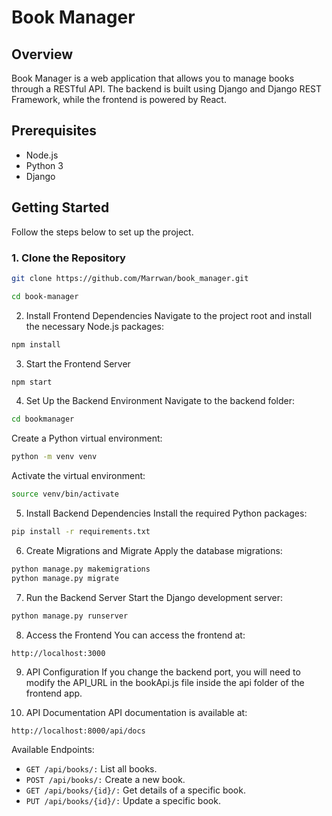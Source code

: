 # Book Manager

## Overview

Book Manager is a web application that allows you to manage books through a RESTful API. The backend is built using Django and Django REST Framework, while the frontend is powered by React.

## Prerequisites

- Node.js
- Python 3
- Django

## Getting Started

Follow the steps below to set up the project.

### 1. Clone the Repository

```bash
git clone https://github.com/Marrwan/book_manager.git

cd book-manager
```

2. Install Frontend Dependencies
Navigate to the project root and install the necessary Node.js packages:

```bash
npm install
```

3. Start the Frontend Server
```bash
npm start
```
4. Set Up the Backend Environment
Navigate to the backend folder:

```bash
cd bookmanager
```
Create a Python virtual environment:

```bash
python -m venv venv
```
Activate the virtual environment:

```bash
source venv/bin/activate
````
5. Install Backend Dependencies
Install the required Python packages:

```bash
pip install -r requirements.txt
```
6. Create Migrations and Migrate
Apply the database migrations:

```bash
python manage.py makemigrations
python manage.py migrate
```
7. Run the Backend Server
Start the Django development server:

```bash
python manage.py runserver
```
8. Access the Frontend
You can access the frontend at:
```arduino
http://localhost:3000
```
9. API Configuration
If you change the backend port, you will need to modify the API_URL in the bookApi.js file inside the api folder of the frontend app.

10. API Documentation
API documentation is available at:

```bash
http://localhost:8000/api/docs
```

Available Endpoints:

- `GET /api/books/:` List all books.
- `POST /api/books/:` Create a new book.
- `GET /api/books/{id}/:` Get details of a specific book.
- `PUT /api/books/{id}/:` Update a specific book.